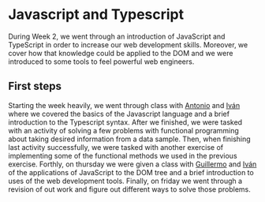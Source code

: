 # Javascript and Typescript #
During Week 2, we went through an introduction of JavaScript and TypeScript in order to increase our web development skills. Moreover, we cover how that knowledge could be applied to the DOM and we were introduced to some tools to feel powerful web engineers.
## First steps ##
Starting the week heavily, we went through class with [Antonio](https://github.com/antonioc-empathy) and [Iván](https://github.com/ivantxu) where we covered the basics of the Javascript language and a brief introduction to the Typescript syntax.
After we finished, we were tasked with an activity of solving a few problems with functional programming about taking desired information from a data sample.
Then, when finishing last activity successfully, we were tasked with another exercise of implementing some of the functional methods we used in the previous exercise.
Forthly, on thursday we were given a class with [Guillermo](https://github.com/CachedaCodes) and [Iván](https://github.com/ivantxu) of the applications of JavaScript to the DOM tree and a brief introduction to uses of the web development tools.
Finally, on friday we went through a revision of out work and figure out different ways to solve those problems.
